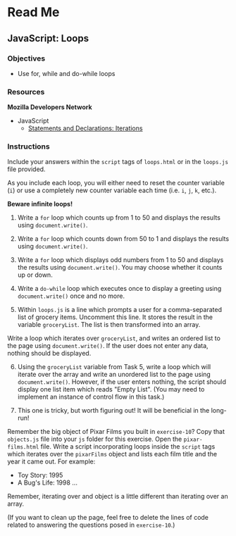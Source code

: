 # Read Me

## JavaScript: Loops

### Objectives

- Use for, while and do-while loops

### Resources

**Mozilla Developers Network**

- JavaScript
  - [Statements and Declarations: Iterations](https://developer.mozilla.org/en-US/docs/Web/JavaScript/Reference/Statements#Iterations)


### Instructions

Include your answers within the `script` tags of `loops.html` or in the `loops.js` file provided.

As you include each loop, you will either need to reset the counter variable (`i`) or use a completely new counter variable each time (i.e. `i`, `j`, `k`, etc.).

**Beware infinite loops!**

1. Write a `for` loop which counts up from 1 to 50 and displays the results using `document.write()`.

2. Write a `for` loop which counts down from 50 to 1 and displays the results using `document.write()`.

3. Write a `for` loop which displays odd numbers from 1 to 50 and displays the results using `document.write()`. You may choose whether it counts up or down.

4. Write a `do-while` loop which executes once to display a greeting using `document.write()` once and no more.

5. Within `loops.js` is a line which prompts a user for a comma-separated list of grocery items. Uncomment this line. It stores the result in the variable `groceryList`. The list is then transformed into an array.

Write a loop which iterates over `groceryList`, and writes an ordered list to the page using `document.write()`. If the user does not enter any data, nothing should be displayed.

6. Using the `groceryList` variable from Task 5, write a loop which will iterate over the array and write an unordered list to the page using `document.write()`. However, if the user enters nothing, the script should display one list item which reads "Empty List". (You may need to implement an instance of control flow in this task.)

7. This one is tricky, but worth figuring out! It will be beneficial in the long-run!

Remember the big object of Pixar Films you built in `exercise-10`? Copy that `objects.js` file into your `js` folder for this exercise. Open the `pixar-films.html` file. Write a script incorporating loops inside the `script` tags which iterates over the `pixarFilms` object and lists each film title and the year it came out. For example:

- Toy Story: 1995
- A Bug's Life: 1998
...

Remember, iterating over and object is a little different than iterating over an array.

(If you want to clean up the page, feel free to delete the lines of code related to answering the questions posed in `exercise-10`.)
